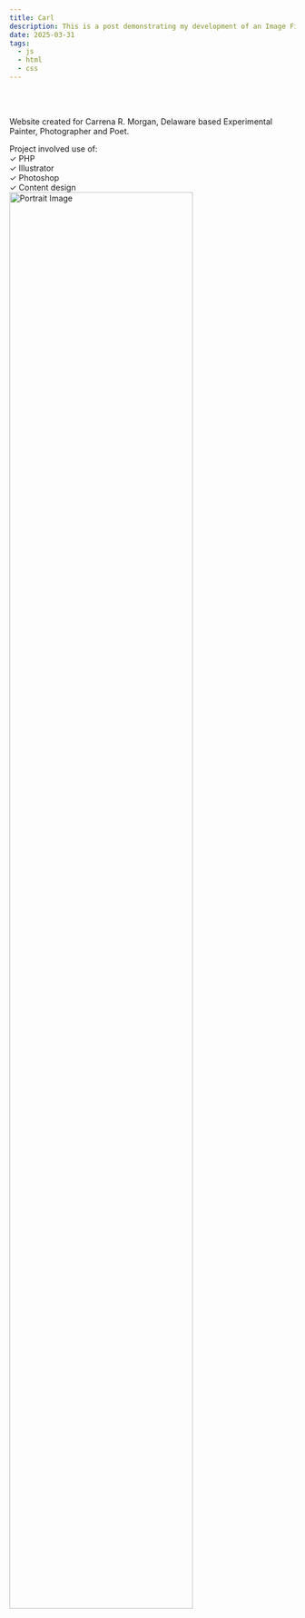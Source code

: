 ```yaml
---
title: Carl
description: This is a post demonstrating my development of an Image Filter using HTML, CSS and JS.
date: 2025-03-31
tags: 
  - js
  - html
  - css
---
```

<br>
<br>
<p>Website created for Carrena R. Morgan, Delaware based Experimental Painter, Photographer and Poet.</p>
<p>Project involved use of:
<br>✓ PHP
<br>✓ Illustrator
<br>✓ Photoshop
<br>✓ Content design
<br><img src="/img/carrena.png" class="img-responsive center-block" alt="Portrait Image" style="width: 80%;">
</p>
